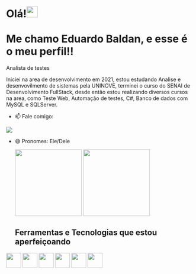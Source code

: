 <h1 align="left">Olá!<img src="https://raw.githubusercontent.com/kaueMarques/kaueMarques/master/hi.gif" height="30px"><br><br>Me chamo Eduardo Baldan, e esse é o meu perfil!!</h1
  
  Analista de testes
  
  Iniciei na area de desenvolvimento em 2021, estou estudando Analise e desenvovilmento de sistemas pela UNINOVE, terminei o curso do SENAI de Desenvolvimento FullStack, desde então estou realizando diversos cursos na area, como Teste Web, Automação de testes, C#, Banco de dados com MySQL e SQLServer.


- 📫 Fale comigo:
<div>

<a href="https://www.linkedin.com/in/eduardo-baldan" target="_blank"><img src="https://img.shields.io/badge/-LinkedIn-%230077B5?style=for-the-badge&logo=linkedin&logoColor=white" target="_blank"></a>   
</div>

- 😄 Pronomes: Ele/Dele


  <img height="180em" src="https://github-readme-stats.vercel.app/api/top-langs/?username=EduardoBaldan&layout=compact&langs_count=10&theme=darcula"/>
  <img height="180em" src="https://github-readme-stats.vercel.app/api?username=EduardoBaldan&show_icons=true&theme=darcula&include_all_commits=true&count_private=true"/>
  
  ## Ferramentas e Tecnologias que estou aperfeiçoando

<img src="https://cdn.jsdelivr.net/gh/devicons/devicon/icons/csharp/csharp-plain.svg" width="40" height="40"/> <img src="https://cdn.jsdelivr.net/gh/devicons/devicon/icons/java/java-original-wordmark.svg" width="40" height="40"/> <img src="https://cdn.jsdelivr.net/gh/devicons/devicon/icons/javascript/javascript-plain.svg" width="40" height="40" /> <img src="https://cdn.jsdelivr.net/gh/devicons/devicon/icons/mysql/mysql-original-wordmark.svg" width="40" height="40"/> <img src="https://cdn.jsdelivr.net/gh/devicons/devicon/icons/nodejs/nodejs-plain-wordmark.svg" width="40" height="40" /> <img src="https://cdn.jsdelivr.net/gh/devicons/devicon/icons/vscode/vscode-original-wordmark.svg" width="40" height="40" /> 








